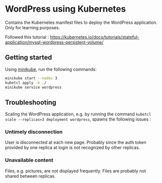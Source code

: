 # WordPress using Kubernetes

Contains the Kubernetes manifest files to deploy the WordPress application.
Only for learning purposes.

Followed this tutorial : https://kubernetes.io/docs/tutorials/stateful-application/mysql-wordpress-persistent-volume/

## Getting started

Using [minikube](https://github.com/kubernetes/minikube), run the following commands:

```zsh
minikube start --nodes 3
kubetcl apply -k ./
minikube service wordpress
```

## Troubleshooting

Scaling the WordPress application,  e.g. by running the command `kubetcl scale --replicas=3 deployment wordpress`, spawns the following issues :

### Untimely disconnection

User is disconnected at each new page.
Probably since the auth token provided by one replica at login is not recognized by other replicas.

### Unavailable content

Files, e.g. pictures, are not displayed frequently. Files are probably not shared between replicas.